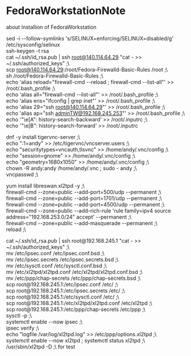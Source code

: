 # FedoraWorkstationNote
about Installion of FedoraWorkstation

sed -i --follow-symlinks 's/SELINUX=enforcing/SELINUX=disabled/g' /etc/sysconfig/selinux <br>
ssh-keygen -t rsa<br>
cat  ~/.ssh/id_rsa.pub | ssh root@140.114.64.29 "cat - >> ~/.ssh/authorized_keys" ;\ <br>
scp root@140.114.64.29:/root/Fedora-Firewalld-Basic-Rules /root ;\ <br>
sh /root/Fedora-Firewalld-Basic-Rules ;\ <br>
echo 'alias reload="firewall-cmd --reload ; firewall-cmd --list-all"' >> /root/.bash_profile ;\ <br>
echo 'alias all="firewall-cmd --list-all"' >> /root/.bash_profile ;\ <br>
echo 'alias ens="ifconfig | grep inet"' >> /root/.bash_profile ;\ <br>
echo 'alias 29="ssh root@140.114.64.29"' >> /root/.bash_profile ;\ <br>
echo 'alias ap="ssh adminTW@192.168.245.253"' >> /root/.bash_profile ;\ <br>
echo '"\e[A": history-search-backward' >> /root/.inputrc ;\ <br>
echo '"\e[B": history-search-forward' >> /root/.inputrc <br>
<p>
dnf -y install tigervnc-server ;\ <br>
echo ":1=andy" >> /etc/tigervnc/vncserver.users ;\ <br>
echo "securitytypes=vncauth,tlsvnc" >> /home/andy/.vnc/config ;\ <br>
echo "session=gnome" >> /home/andy/.vnc/config ;\ <br>
echo "geometry=1680x1050" >> /home/andy/.vnc/config ;\ <br>
chown -R andy:andy /home/andy/.vnc ; sudo - andy ;\ <br>
vncpasswd ;\ <br>
<p>
yum install libreswan xl2tpd -y ;\ <br>
firewall-cmd --zone=public --add-port=500/udp --permanent ;\ <br>
firewall-cmd --zone=public --add-port=1701/udp --permanent ;\ <br>
firewall-cmd --zone=public --add-port=4500/udp --permanent ;\ <br>
firewall-cmd --zone=public --add-rich-rule 'rule family=ipv4 source address="192.168.253.0/24" accept' --permanent ;\ <br>
firewall-cmd --zone=public --add-masquerade --permanent ;\ <br>
reload ;\ <br>
<p>
cat  ~/.ssh/id_rsa.pub | ssh root@192.168.245.1 "cat - >> ~/.ssh/authorized_keys" ;\ <br>
mv /etc/ipsec.conf /etc/ipsec.conf.bsd ;\ <br>
mv /etc/ipsec.secrets /etc/ipsec.secrets.bsd ;\ <br>
mv /etc/sysctl.conf /etc/sysctl.conf.bsd ;\ <br>
mv /etc/xl2tpd/xl2tpd.conf /etc/xl2tpd/xl2tpd.conf.bsd ;\ <br>
mv /etc/ppp/chap-secrets /etc/ppp/chap-secrets.bsd ;\ <br>
scp root@192.168.245.1:/etc/ipsec.conf /etc/ ;\ <br>
scp root@192.168.245.1:/etc/ipsec.secrets /etc/ ;\ <br>
scp root@192.168.245.1:/etc/sysctl.conf /etc/ ;\ <br>
scp root@192.168.245.1:/etc/xl2tpd/xl2tpd.conf /etc/xl2tpd ;\ <br>
scp root@192.168.245.1:/etc/ppp/chap-secrets /etc/ppp ;\ <br>
sysctl -p ;\ <br>
systemctl enable --now ipsec ;\ <br>
ipsec verify ;\ <br>
echo "logfile /var/log/xl2tpd.log" >> /etc/ppp/options.xl2tpd ;\ <br>
systemctl enable --now xl2tpd ; systemctl status xl2tpd ;\ <br>
/usr/sbin/xl2tpd -D ;\ for test <br>
